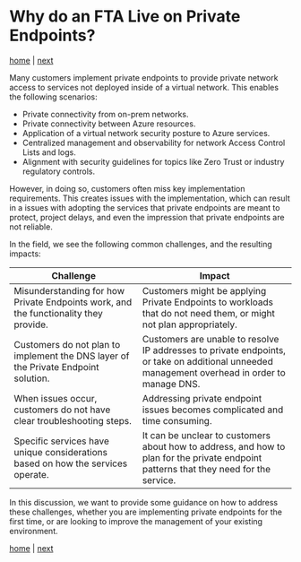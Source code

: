 # Why do an FTA Live on Private Endpoints?

[home](./readme.md)  | [next](./overview.md)

Many customers implement private endpoints to provide private network access to services not deployed inside of a virtual network.  This enables the following scenarios:

- Private connectivity from on-prem networks.
- Private connectivity between Azure resources.
- Application of a virtual network security posture to Azure services.
- Centralized management and observability for network Access Control Lists and logs.
- Alignment with security guidelines for topics like Zero Trust or industry regulatory controls.

However, in doing so, customers often miss key implementation requirements.  This creates issues with the implementation, which can result in a issues with adopting the services that private endpoints are meant to protect, project delays, and even the impression that private endpoints are not reliable.

In the field, we see the following common challenges, and the resulting impacts:

| Challenge | Impact|
|---|---|
| Misunderstanding for how Private Endpoints work, and the functionality they provide. | Customers might be applying Private Endpoints to workloads that do not need them, or might not plan appropriately. |
| Customers do not plan to implement the DNS layer of the Private Endpoint solution. | Customers are unable to resolve IP addresses to private endpoints, or take on additional unneeded management overhead in order to manage DNS. |
| When issues occur, customers do not have clear troubleshooting steps. | Addressing private endpoint issues becomes complicated and time consuming. |
| Specific services have unique considerations based on how the services operate. | It can be unclear to customers about how to address, and how to plan for the private endpoint patterns that they need for the service. |

In this discussion, we want to provide some guidance on how to address these challenges, whether you are implementing private endpoints for the first time, or are looking to improve the management of your existing environment.

[home](./readme.md)  | [next](./overview.md)
